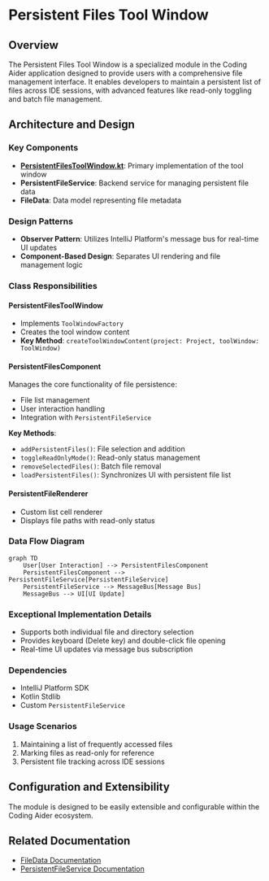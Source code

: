 # Persistent Files Tool Window

## Overview
The Persistent Files Tool Window is a specialized module in the Coding Aider application designed to provide users with a comprehensive file management interface. It enables developers to maintain a persistent list of files across IDE sessions, with advanced features like read-only toggling and batch file management.

## Architecture and Design

### Key Components
- **[PersistentFilesToolWindow.kt](./CodingAiderToolWindow.kt)**: Primary implementation of the tool window
- **PersistentFileService**: Backend service for managing persistent file data
- **FileData**: Data model representing file metadata

### Design Patterns
- **Observer Pattern**: Utilizes IntelliJ Platform's message bus for real-time UI updates
- **Component-Based Design**: Separates UI rendering and file management logic

### Class Responsibilities

#### PersistentFilesToolWindow
- Implements `ToolWindowFactory`
- Creates the tool window content
- **Key Method**: `createToolWindowContent(project: Project, toolWindow: ToolWindow)`

#### PersistentFilesComponent
Manages the core functionality of file persistence:
- File list management
- User interaction handling
- Integration with `PersistentFileService`

**Key Methods**:
- `addPersistentFiles()`: File selection and addition
- `toggleReadOnlyMode()`: Read-only status management
- `removeSelectedFiles()`: Batch file removal
- `loadPersistentFiles()`: Synchronizes UI with persistent file list

#### PersistentFileRenderer
- Custom list cell renderer
- Displays file paths with read-only status

### Data Flow Diagram
```mermaid
graph TD
    User[User Interaction] --> PersistentFilesComponent
    PersistentFilesComponent --> PersistentFileService[PersistentFileService]
    PersistentFileService --> MessageBus[Message Bus]
    MessageBus --> UI[UI Update]
```

### Exceptional Implementation Details
- Supports both individual file and directory selection
- Provides keyboard (Delete key) and double-click file opening
- Real-time UI updates via message bus subscription

### Dependencies
- IntelliJ Platform SDK
- Kotlin Stdlib
- Custom `PersistentFileService`

### Usage Scenarios
1. Maintaining a list of frequently accessed files
2. Marking files as read-only for reference
3. Persistent file tracking across IDE sessions

## Configuration and Extensibility
The module is designed to be easily extensible and configurable within the Coding Aider ecosystem.

## Related Documentation
- [FileData Documentation](../command/FileData.kt)
- [PersistentFileService Documentation](../services/PersistentFileService.kt)
